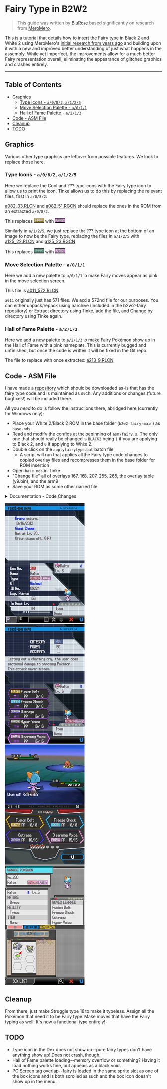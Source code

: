 # Fairy Type in B2W2
> This guide was written by [BluRose](https://github.com/BluRosie) based significantly on research from [MeroMero](https://www.pokecommunity.com/showthread.php?t=349000).

This is a tutorial that details how to insert the Fairy type in Black 2 and White 2 using MeroMero's [initial research from years ago](https://www.pokecommunity.com/showthread.php?t=349000) and building upon it with a new and improved better understanding of just what happens in the assembly.  While yet imperfect, the improvements allow for a much better Fairy representation overall, eliminating the appearance of glitched graphics and crashes entirely.

---
## Table of Contents
* [Graphics](#graphics)
  * [Type Icons - ``a/0/8/2``, ``a/1/2/5``](#type-icons---a082-a125)
  * [Move Selection Palette - ``a/0/1/1``](#move-selection-palette---a011)
  * [Hall of Fame Palette - ``a/2/1/3``](#hall-of-fame-palette---a213)
* [Code - ASM File](#code---asm-file)
* [Cleanup](#cleanup)
* [TODO](#todo)

## Graphics
Various other type graphics are leftover from possible features.  We look to replace those here.

### Type Icons - ``a/0/8/2``, ``a/1/2/5``
Here we replace the Cool and ??? type icons with the Fairy type icon to allow us to print the icon.  Tinke allows us to do this by replacing the relevant files, first in ``a/0/8/2``: 

[a082_33.RLCN](resources/b2w2-fairy/a082_33.RLCN) and [a082_51.RGCN](resources/b2w2-fairy/a082_51.RGCN) should replace the ones in the ROM from an extracted ``a/0/8/2``.

This replaces ![](resources/b2w2-fairy/cool_type.png) with ![](resources/b2w2-fairy/fairy_type_1.png)

Similarly in ``a/1/2/5``, we just replace the ??? type icon at the bottom of an image to now be the Fairy type, replacing the files in ``a/1/2/5`` with [a125_22.RLCN](resources/b2w2-fairy/a125_22.RLCN) and [a125_23.RGCN](resources/b2w2-fairy/a125_23.RGCN)

This replaces ![](resources/b2w2-fairy/question_type.png) with ![](resources/b2w2-fairy/fairy_type_2.png).

### Move Selection Palette - ``a/0/1/1``
Here we add a new palette to ``a/0/1/1`` to make Fairy moves appear as pink in the move selection screen.

This file is [a011_572.RLCN](resources/b2w2-fairy/a011_572.RLCN).

``a011`` originally just has 571 files.  We add a 572nd file for our purposes.  You can either unpack/repack using narchive (included in the b2w2-fairy repository) or Extract directory using Tinke, add the file, and Change by directory using Tinke again.  

### Hall of Fame Palette - ``a/2/1/3``
Here we add a new palette to ``a/2/1/3`` to make Fairy Pokémon show up in the Hall of Fame with a pink nameplate.  This is currently bugged and unfinished, but once the code is written it will be fixed in the Git repo.

The file to replace with once extracted:  [a213_9.RLCN](resources/b2w2-fairy/a213_9.RLCN)

## Code - ASM File
I have made a [repository](https://github.com/BluRosie/b2w2-fairy) which should be downloaded as-is that has the fairy type code and is maintained as such.  Any additions or changes (future bugfixes!) will be included there.

All you *need* to do is follow the instructions there, abridged here (currently for Windows only):
- Place your White 2/Black 2 ROM in the base folder (`b2w2-fairy-main`) as `base.nds`
- Read and modify the configs at the beginning of `asm\fairy.s`.  The only one that should really be changed is `BLACK2` being `1` if you are applying to Black 2, and `0` if applying to White 2.
- Double click on the `applyfairytype.bat` batch file
  - A script will run that applies all the Fairy type code changes to copied overlay files and recompresses them in the base folder for ROM insertion
- Open `base.nds` in Tinke
- "Change file" all of overlays 167, 168, 207, 255, 265, the overlay table (y9.bin), and the arm9
- Save your ROM as some other named file

<details>
<summary>Documentation - Code Changes</summary>

<br>

<b>Overlay 167</b>

This overlay hosts the type chart.  All the edits made to this overlay are for adjusting the type chart.  The type chart declaration is
```c
const u8 gTypeEffectiveness[NUM_OF_TYPES][NUM_OF_TYPES];

gTypeEffectiveness[atkType][defType] grabs the effectiveness of atkType when attacking defType
- 08 is super effective
- 04 is normal effective
- 02 is not very effective
- 00 is ineffective
```
So all of the code for accessing subsequent entries needs to take into account an extra element in each row and an extra column.

<br>

<b>Overlay 168</b>

This overlay hosts the move type -> move selection palette table.  We just write a 572 near the end of the file and leave it be to correspond to the newly created nclr in a011.

<br>

<b>Overlay 207</b>

This overlay handles a lot of the code for the summary screen.  We edit it to support the new type icon.

The old structure allocated for this was `0x264` in size, and at `0x130` it kept track of the type icon OAM id's or something like that.  I'm honestly not 100% certain what it is, but it maps something to the graphics.  This is a common theme with all of the type icon edits made.

First, we double the memory heap allocation size for the summary screen to give us freedom in messing with the structure.  We need to add an entry to the `0x130` structure.  This is an issue--it's baked into the overall structure.  We need to move it to the end of the old structure--we can do this by replacing the `0x130` entries that represent this with `0x264` and to increase the size of the allocated structure to begin with to allow for this moving.  How this is done is documented in the `asm\fairy.s` file.

<br>

<b>Overlay 255</b>

Similarly, the PC Screen has a structure `0xA5BC` in size.  At `0xA268` of this structure, the type icon OAM id's are stored once again.  This would be as simple as moving it to the end, but `0xA268` is actually just a part of a substructure that is baked into the overall structure that starts at `0x18C`.  At `0xA0DC` of this substructure, there is a massive array of OAM id's for every sprite that is possibly on screen.  This includes and captures the `0xA268` from the overall structure--so I end up writing a hook into that area that checks for the overall structure offset and will redirect it to the end if it's part of the type icons.

Whenever switching off of a Pokémon, the type icons are all deleted and and replaced--this is done by deleting all of the type OAM id's in a for loop.  There are two separate code areas that are run for these, one for switching onto a new Pokémon and another for switching into blank space.  These for loops are both expanded to run one more time for the Fairy type.

This new type then takes the tag of one of the boxes when "move Pokémon" is selected, so the box is then deleted instead of loaded in properly.  Need to look into moving the boxes to be one tag later.

<br>

<b>Overlay 265</b>

Here, the table `u32 type_to_loaded_gfx_hof[NUM_OF_TYPES]` exists to map the types to their loaded SPA file when the hall of fame cutscene happens.  This SPA is all of the particles that appear when the Pokémon slides on screen.  Similarly, the palette table is at the very end of the overlay, but currently assigning a valid palette causes a crash in the hall of fame.  As such, we currently just load an invalid palette to prevent the crash.

</details>

![](resources/b2w2-fairy/summary_1.png) ![](resources/b2w2-fairy/summary_2.png) ![](resources/b2w2-fairy/select.png) ![](resources/b2w2-fairy/pc_screen.png)

## Cleanup
From there, just make Struggle type 18 to make it typeless.  Assign all the Pokémon that need it to be Fairy type.  Make moves that have the Fairy typing as well.  It's now a functional type entirely!

## TODO
- Type icon in the Dex does not show up--pure fairy types don't have anything show up!  Does not crash, though.
- Hall of Fame palette loading--memory overflow or something?  Having it load nothing works fine, but appears as a black void.
- PC Screen tag overlap--fairy is loaded in the same sprite slot as one of the box icons and is both scrolled as such and the box icon doesn't show up in the menu.
